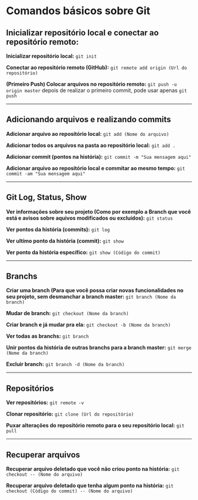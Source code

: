# Comandos básicos sobre Git

## Inicializar repositório local e conectar ao repositório remoto:

**Inicializar repositório local:** `git init` <br>

**Conectar ao repositório remoto (GitHub):** `git remote add origin (Url do repositório)` <br>

**(Primeiro Push) Colocar arquivos no repositório remoto:** `git push -u origin master` depois de realizar o primeiro commit, pode usar apenas `git push` <br>

***

## Adicionando arquivos e realizando commits

**Adicionar arquivo ao repositório local:** `git add (Nome do arquivo)` <br>

**Adicionar todos os arquivos na pasta ao repositório local:** `git add .` <br>

**Adicionar commit (pontos na história):** `git commit -m "Sua mensagem aqui"` <br>

**Adicionar arquivo ao repositório local e commitar ao mesmo tempo:** `git commit -am "Sua mensagem aqui"` <br>


***

## Git Log, Status, Show

**Ver informações sobre seu projeto (Como por exemplo a Branch que você está e avisos sobre aquivos modificados ou excluídos):** `git status` <br>

**Ver pontos da história (commits):** `git log` <br>

**Ver ultímo ponto da história (commit):** `git show` <br>

**Ver ponto da história específico:** `git show (Código do commit)` <br>

***

## Branchs

**Criar uma branch (Para que você possa criar novas funcionalidades no seu projeto, sem desmanchar a branch master:** `git branch (Nome da branch)` <br>

**Mudar de branch:** `git checkout (Nome da branch)` <br>

**Criar branch e já mudar pra ela:** `git checkout -b (Nome da branch)` <br>

**Ver todas as branchs:** `git branch` <br>

**Unir pontos da história de outras branchs para a branch master:** `git merge (Nome da branch)` <br>

**Excluir branch:** `git branch -d (Nome da branch)` <br>

***

## Repositórios

**Ver repositórios:** `git remote -v` <br>

**Clonar repositório:** `git clone (Url do repositório)` <br>

**Puxar alterações do repositório remoto para o seu repositório local:** `git pull` <br>

***

## Recuperar arquivos

**Recuperar arquivo deletado que você não criou ponto na história:** `git checkout -- (Nome do arquivo)` <br>

**Recuperar arquivo deletado que tenha algum ponto na história:** `git checkout (Código do commit) -- (Nome do arquivo)` <br>











